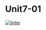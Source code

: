 # Unit7-01
 [![linter](https://github.com/Solomontesfaye2/Unit7-01/workflows/linter/badge.svg)](https://github.com/marketplace/actions/super-linter)         

